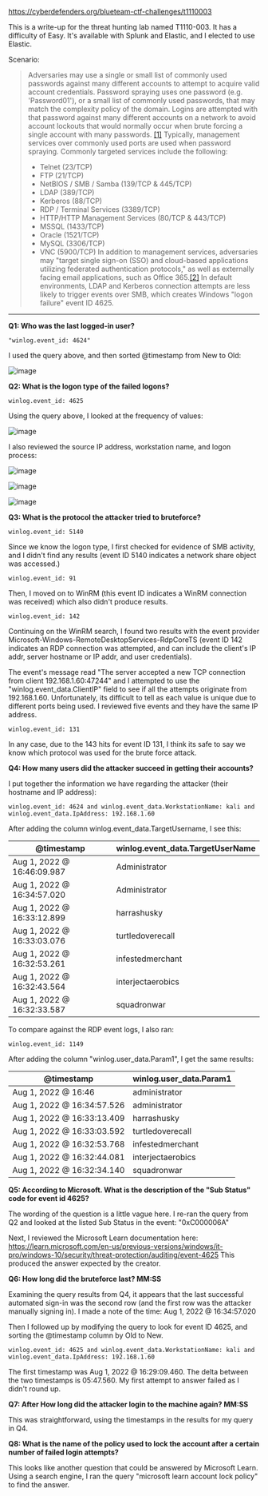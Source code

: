 https://cyberdefenders.org/blueteam-ctf-challenges/t1110003

This is a write-up for the threat hunting lab named T1110-003. It has a difficulty of Easy. It's available with Splunk and Elastic, and I elected to use Elastic.

Scenario:

>Adversaries may use a single or small list of commonly used passwords against many different accounts to attempt to acquire valid account credentials. Password spraying uses one password (e.g. 'Password01'), or a small list of commonly used passwords, that may match the complexity policy of the domain. Logins are attempted with that password against many different accounts on a network to avoid account lockouts that would normally occur when brute forcing a single account with many passwords. [[1]](http://www.blackhillsinfosec.com/?p=4645)
Typically, management services over commonly used ports are used when password spraying. Commonly targeted services include the following:
>- Telnet (23/TCP)
>- FTP (21/TCP)
>- NetBIOS / SMB / Samba (139/TCP & 445/TCP)
>- LDAP (389/TCP)
>- Kerberos (88/TCP)
>- RDP / Terminal Services (3389/TCP)
>- HTTP/HTTP Management Services (80/TCP & 443/TCP)
>- MSSQL (1433/TCP)
>- Oracle (1521/TCP)
>- MySQL (3306/TCP)
>- VNC (5900/TCP)
>In addition to management services, adversaries may "target single sign-on (SSO) and cloud-based applications utilizing federated authentication protocols," as well as externally facing email applications, such as Office 365.[[2]](https://www.us-cert.gov/ncas/alerts/TA18-086A)
In default environments, LDAP and Kerberos connection attempts are less likely to trigger events over SMB, which creates Windows "logon failure" event ID 4625.

---

**Q1: Who was the last logged-in user?**

```
"winlog.event_id: 4624" 
```
I used the query above, and then sorted @timestamp from New to Old:

![image](https://github.com/user-attachments/assets/f09bf328-fc82-4d95-b73d-3d03eafb731a)


**Q2: What is the logon type of the failed logons?**

```
winlog.event_id: 4625
```

Using the query above, I looked at the frequency of values:

![image](https://github.com/user-attachments/assets/97fecce0-6039-4952-89c0-953eebdc5fa5)

I also reviewed the source IP address, workstation name, and logon process:

![image](https://github.com/user-attachments/assets/0580e6bd-d279-439a-b891-5a3cae1b0114)


![image](https://github.com/user-attachments/assets/0fb458a0-a5ec-460d-a644-0561a65f1bd9)


![image](https://github.com/user-attachments/assets/64b71f4d-6ede-43fa-af0d-2c2fb2a6658e)


**Q3: What is the protocol the attacker tried to bruteforce?**

```
winlog.event_id: 5140
```

Since we know the logon type, I first checked for evidence of SMB activity, and I didn't find any results (event ID 5140 indicates a network share object was accessed.)

```
winlog.event_id: 91
```

Then, I moved on to WinRM (this event ID indicates a WinRM connection was received) which also didn't produce results. 

```
winlog.event_id: 142
```

Continuing on the WinRM search, I found two results with the event provider Microsoft-Windows-RemoteDesktopServices-RdpCoreTS (event ID 142 indicates an RDP connection was attempted, and can include the client's IP addr, server hostname or IP addr, and user credentials). 

The event's message read "The server accepted a new TCP connection from client 192.168.1.60:47244" and I attempted to use the "winlog.event_data.ClientIP" field to see if all the attempts originate from 192.168.1.60. Unfortunately, its difficult to tell as each value is unique due to different ports being used. I reviewed five events and they have the same IP address.

```
winlog.event_id: 131
```

In any case, due to the 143 hits for event ID 131, I think its safe to say we know which protocol was used for the brute force attack.

**Q4: How many users did the attacker succeed in getting their accounts?**

I put together the information we have regarding the attacker (their hostname and IP address):

```
winlog.event_id: 4624 and winlog.event_data.WorkstationName: kali and winlog.event_data.IpAddress: 192.168.1.60
```

After adding the column winlog.event_data.TargetUsername, I see this:

| @timestamp                 | winlog.event_data.TargetUserName |
| -------------------------- | -------------------------------- |
| Aug 1, 2022 @ 16:46:09.987 | Administrator                    |
| Aug 1, 2022 @ 16:34:57.020 | Administrator                    |
| Aug 1, 2022 @ 16:33:12.899 | harrashusky                      |
| Aug 1, 2022 @ 16:33:03.076 | turtledoverecall                 |
| Aug 1, 2022 @ 16:32:53.261 | infestedmerchant                 |
| Aug 1, 2022 @ 16:32:43.564 | interjectaerobics                |
| Aug 1, 2022 @ 16:32:33.587 | squadronwar                      |

To compare against the RDP event logs, I also ran:
```
winlog.event_id: 1149
```

After adding the column "winlog.user_data.Param1", I get the same results:

| @timestamp                 | winlog.user_data.Param1 |
| -------------------------- | ----------------------- |
| Aug 1, 2022 @ 16:46        | administrator           |
| Aug 1, 2022 @ 16:34:57.526 | administrator           |
| Aug 1, 2022 @ 16:33:13.409 | harrashusky             |
| Aug 1, 2022 @ 16:33:03.592 | turtledoverecall        |
| Aug 1, 2022 @ 16:32:53.768 | infestedmerchant        |
| Aug 1, 2022 @ 16:32:44.081 | interjectaerobics       |
| Aug 1, 2022 @ 16:32:34.140 | squadronwar             |

**Q5: According to Microsoft. What is the description of the "Sub Status" code for event id 4625?**

The wording of the question is a little vague here. I re-ran the query from Q2 and looked at the listed Sub Status in the event: "0xC000006A"

Next, I reviewed the Microsoft Learn documentation here: https://learn.microsoft.com/en-us/previous-versions/windows/it-pro/windows-10/security/threat-protection/auditing/event-4625 This produced the answer expected by the creator.

**Q6: How long did the bruteforce last? MM:SS**

Examining the query results from Q4, it appears that the last successful automated sign-in was the second row (and the first row was the attacker manually signing in). I made a note of the time: Aug 1, 2022 @ 16:34:57.020

Then I followed up by modifying the query to look for event ID 4625, and sorting the @timestamp column by Old to New.

```
winlog.event_id: 4625 and winlog.event_data.WorkstationName: kali and winlog.event_data.IpAddress: 192.168.1.60
```

The first timestamp was Aug 1, 2022 @ 16:29:09.460. The delta between the two timestamps is 05:47.560. My first attempt to answer failed as I didn't round up.

**Q7: After How long did the attacker login to the machine again? MM:SS**

This was straightforward, using the timestamps in the results for my query in Q4.

**Q8: What is the name of the policy used to lock the account after a certain number of failed login attempts?**

This looks like another question that could be answered by Microsoft Learn. Using a search engine, I ran the query "microsoft learn account lock policy" to find the answer.
